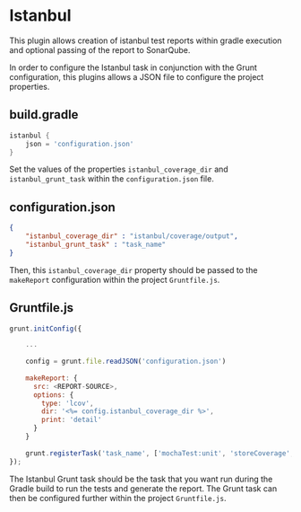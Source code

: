 # Istanbul
This plugin allows creation of istanbul test reports within gradle execution and optional passing of the report to SonarQube.

In order to configure the Istanbul task in conjunction with the Grunt configuration, this plugins allows a JSON file to configure the project properties.

## build.gradle

```groovy
istanbul {
	json = 'configuration.json'
}
```

Set the values of the properties `istanbul_coverage_dir` and `istanbul_grunt_task` within the `configuration.json` file.

## configuration.json

```json
{
	"istanbul_coverage_dir" : "istanbul/coverage/output",
	"istanbul_grunt_task" : "task_name"
}
```

Then, this `istanbul_coverage_dir` property should be passed to the `makeReport` configuration within the project `Gruntfile.js`.

## Gruntfile.js

```javascript
grunt.initConfig({

	...
	
	config = grunt.file.readJSON('configuration.json')
	
    makeReport: {
      src: <REPORT-SOURCE>,
      options: {
        type: 'lcov',
        dir: '<%= config.istanbul_coverage_dir %>',
        print: 'detail'
      }
    }
    
    grunt.registerTask('task_name', ['mochaTest:unit', 'storeCoverage', 'makeReport']);
});
```

The Istanbul Grunt task should be the task that you want run during the Gradle build to run the tests and generate the report.
The Grunt task can then be configured further within the project `Gruntfile.js`. 

